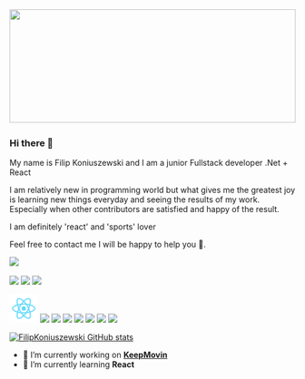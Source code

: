 <img width="100%" height="200" src="https://user-images.githubusercontent.com/82803009/161139243-50bfe593-85f1-4dfd-a0b7-d0565bb8ce11.jpg">

### Hi there 👋

My name is Filip Koniuszewski and I am a junior Fullstack developer .Net + React

I am relatively new in programming world but what gives me the greatest joy is learning new things everyday and seeing the results of my work. 
Especially when other contributors are satisfied and happy of the result. 

I am definitely 'react' and 'sports' lover

Feel free to contact me I will be happy to help you 🙂.

[![](https://komarev.com/ghpvc/?username=FilipKoniuszewski&color=000000)](https://github.com/FilipKoniuszewski?tab=repositories)

[<img src="https://img.shields.io/badge/Gmail-D14836?style=for-the-badge&logo=gmail&logoColor=white">](mailto:Filip7446@gmail.com)
[<img src="https://img.shields.io/badge/LinkedIn-0077B5?style=for-the-badge&logo=linkedin&logoColor=white">](https://www.linkedin.com/in/filip-koniuszewski-950361235/)
[<img src="https://img.shields.io/badge/FrontendMentor-46244C?style=for-the-badge&logo=FrontendMentor&logoColor=white">](https://www.frontendmentor.io/profile/FilipKoniuszewski)

<code><img height="50" src="https://raw.githubusercontent.com/github/explore/80688e429a7d4ef2fca1e82350fe8e3517d3494d/topics/react/react.png"></code>
<code><img height="50" src="https://user-images.githubusercontent.com/82803009/161136064-8826600f-6688-4d01-adad-7c9b6a787ce5.png"></code>
<code><img height="50" src="https://raw.githubusercontent.com/jmnote/z-icons/master/svg/github.svg"></code>
<code><img height="50" src="https://raw.githubusercontent.com/jmnote/z-icons/master/svg/python.svg"></code>
<code><img height="50" src="https://raw.githubusercontent.com/jmnote/z-icons/master/svg/csharp.svg"></code>
<code><img height="50" src="https://raw.githubusercontent.com/jmnote/z-icons/master/svg/bootstrap.svg"></code>
<code><img height="50" src="https://user-images.githubusercontent.com/82803009/161130798-5da80b57-bcae-4d6f-b3e6-ba23258e08f8.png"></code>
<code><img height="50" src="https://user-images.githubusercontent.com/82803009/161135670-7382079c-3862-4bf4-9d77-de63f0bc9eb4.png"></code>

[![FilipKoniuszewski GitHub stats](https://github-readme-stats.vercel.app/api?username=FilipKoniuszewski)](https://github.com/FilipKoniuszewski/github-readme-stats)

- 🔭 I’m currently working on [**KeepMovin**](https://github.com/mlocekjakub/ProjecteElGrande)
- 🌱 I’m currently learning **React**




